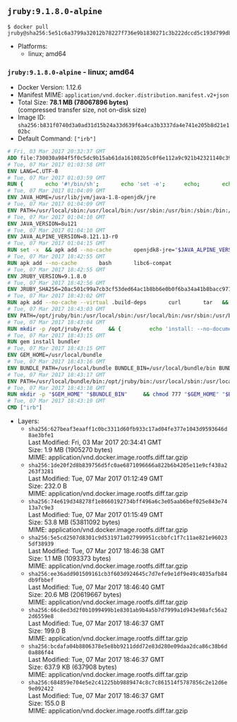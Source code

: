 ## `jruby:9.1.8.0-alpine`

```console
$ docker pull jruby@sha256:5e51c6a3799a32012b78227f736e9b1830271c3b222dccd5c193d799dbb8106e
```

-	Platforms:
	-	linux; amd64

### `jruby:9.1.8.0-alpine` - linux; amd64

-	Docker Version: 1.12.6
-	Manifest MIME: `application/vnd.docker.distribution.manifest.v2+json`
-	Total Size: **78.1 MB (78067896 bytes)**  
	(compressed transfer size, not on-disk size)
-	Image ID: `sha256:b831f0740d3a0ad31d15b24a33d639f6a4ca3b3337da4e741e205b8d21e102bc`
-	Default Command: `["irb"]`

```dockerfile
# Fri, 03 Mar 2017 20:32:37 GMT
ADD file:730030a984f5f0c5dc9b15ab61da161082b5c0f6e112a9c921b42321140c3927 in / 
# Tue, 07 Mar 2017 01:03:58 GMT
ENV LANG=C.UTF-8
# Tue, 07 Mar 2017 01:03:59 GMT
RUN { 		echo '#!/bin/sh'; 		echo 'set -e'; 		echo; 		echo 'dirname "$(dirname "$(readlink -f "$(which javac || which java)")")"'; 	} > /usr/local/bin/docker-java-home 	&& chmod +x /usr/local/bin/docker-java-home
# Tue, 07 Mar 2017 01:04:09 GMT
ENV JAVA_HOME=/usr/lib/jvm/java-1.8-openjdk/jre
# Tue, 07 Mar 2017 01:04:09 GMT
ENV PATH=/usr/local/sbin:/usr/local/bin:/usr/sbin:/usr/bin:/sbin:/bin:/usr/lib/jvm/java-1.8-openjdk/jre/bin:/usr/lib/jvm/java-1.8-openjdk/bin
# Tue, 07 Mar 2017 01:04:10 GMT
ENV JAVA_VERSION=8u121
# Tue, 07 Mar 2017 01:04:10 GMT
ENV JAVA_ALPINE_VERSION=8.121.13-r0
# Tue, 07 Mar 2017 01:04:15 GMT
RUN set -x 	&& apk add --no-cache 		openjdk8-jre="$JAVA_ALPINE_VERSION" 	&& [ "$JAVA_HOME" = "$(docker-java-home)" ]
# Tue, 07 Mar 2017 18:42:55 GMT
RUN apk add --no-cache       bash       libc6-compat
# Tue, 07 Mar 2017 18:42:55 GMT
ENV JRUBY_VERSION=9.1.8.0
# Tue, 07 Mar 2017 18:42:56 GMT
ENV JRUBY_SHA256=20ac501c99a7cb3cf53ded64ac1b8bb6e0b0f6ba34a41b8bacc9715cd4bb2601
# Tue, 07 Mar 2017 18:43:02 GMT
RUN apk add --no-cache --virtual .build-deps       curl       tar   && mkdir -p /opt/jruby   && curl -fSL https://s3.amazonaws.com/jruby.org/downloads/${JRUBY_VERSION}/jruby-bin-${JRUBY_VERSION}.tar.gz -o /tmp/jruby.tar.gz   && echo "$JRUBY_SHA256 */tmp/jruby.tar.gz" | sha256sum -c -   && tar -zx --strip-components=1 -f /tmp/jruby.tar.gz -C /opt/jruby   && rm /tmp/jruby.tar.gz   && ln -s /opt/jruby/bin/jruby /usr/local/bin/ruby   && apk del .build-deps
# Tue, 07 Mar 2017 18:43:03 GMT
ENV PATH=/opt/jruby/bin:/usr/local/sbin:/usr/local/bin:/usr/sbin:/usr/bin:/sbin:/bin:/usr/lib/jvm/java-1.8-openjdk/jre/bin:/usr/lib/jvm/java-1.8-openjdk/bin
# Tue, 07 Mar 2017 18:43:04 GMT
RUN mkdir -p /opt/jruby/etc     && {         echo 'install: --no-document';         echo 'update: --no-document';     } >> /opt/jruby/etc/gemrc
# Tue, 07 Mar 2017 18:43:15 GMT
RUN gem install bundler
# Tue, 07 Mar 2017 18:43:15 GMT
ENV GEM_HOME=/usr/local/bundle
# Tue, 07 Mar 2017 18:43:16 GMT
ENV BUNDLE_PATH=/usr/local/bundle BUNDLE_BIN=/usr/local/bundle/bin BUNDLE_SILENCE_ROOT_WARNING=1 BUNDLE_APP_CONFIG=/usr/local/bundle
# Tue, 07 Mar 2017 18:43:17 GMT
ENV PATH=/usr/local/bundle/bin:/opt/jruby/bin:/usr/local/sbin:/usr/local/bin:/usr/sbin:/usr/bin:/sbin:/bin:/usr/lib/jvm/java-1.8-openjdk/jre/bin:/usr/lib/jvm/java-1.8-openjdk/bin
# Tue, 07 Mar 2017 18:43:18 GMT
RUN mkdir -p "$GEM_HOME" "$BUNDLE_BIN"     && chmod 777 "$GEM_HOME" "$BUNDLE_BIN"
# Tue, 07 Mar 2017 18:43:19 GMT
CMD ["irb"]
```

-	Layers:
	-	`sha256:627beaf3eaaff1c0bc3311d60fb933c17ad04fe377e1043d9593646d8ae3bfe1`  
		Last Modified: Fri, 03 Mar 2017 20:34:41 GMT  
		Size: 1.9 MB (1905270 bytes)  
		MIME: application/vnd.docker.image.rootfs.diff.tar.gzip
	-	`sha256:1de20f2d8b839756d5fc0ae6871096666a822b6b4205e11e9cf438a2263f3281`  
		Last Modified: Tue, 07 Mar 2017 01:12:49 GMT  
		Size: 232.0 B  
		MIME: application/vnd.docker.image.rootfs.diff.tar.gzip
	-	`sha256:74e619d348278f1e8660192734bff496a6c3e05aab6bef025e843e7413a7c9e3`  
		Last Modified: Tue, 07 Mar 2017 01:15:49 GMT  
		Size: 53.8 MB (53811092 bytes)  
		MIME: application/vnd.docker.image.rootfs.diff.tar.gzip
	-	`sha256:5e5cd2507d8301c9d531971a027999951ccbbfc1f7c11ae821e960235df38939`  
		Last Modified: Tue, 07 Mar 2017 18:46:38 GMT  
		Size: 1.1 MB (1093373 bytes)  
		MIME: application/vnd.docker.image.rootfs.diff.tar.gzip
	-	`sha256:ee36add901509161cb3f603d924645c7d7efe9e1df9e49c4035afb84db9fbbef`  
		Last Modified: Tue, 07 Mar 2017 18:46:40 GMT  
		Size: 20.6 MB (20619667 bytes)  
		MIME: application/vnd.docker.image.rootfs.diff.tar.gzip
	-	`sha256:66c8ed3d2f0b1099499b1e8301ab9b4a5b7d7999a1d943e98afc56a22d6559e8`  
		Last Modified: Tue, 07 Mar 2017 18:46:37 GMT  
		Size: 199.0 B  
		MIME: application/vnd.docker.image.rootfs.diff.tar.gzip
	-	`sha256:bcdafa04b8806378e5e8bb9211ddd72e83d280e09daa2dca86c38b6d0a886f44`  
		Last Modified: Tue, 07 Mar 2017 18:46:37 GMT  
		Size: 637.9 KB (637908 bytes)  
		MIME: application/vnd.docker.image.rootfs.diff.tar.gzip
	-	`sha256:684859e704e5e2c41225bb9889474c8c7c861514f5787856c2e12d6e9e092422`  
		Last Modified: Tue, 07 Mar 2017 18:46:37 GMT  
		Size: 155.0 B  
		MIME: application/vnd.docker.image.rootfs.diff.tar.gzip
